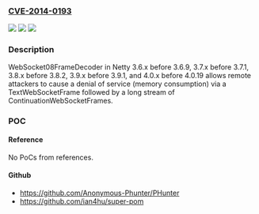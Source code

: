 ### [CVE-2014-0193](https://cve.mitre.org/cgi-bin/cvename.cgi?name=CVE-2014-0193)
![](https://img.shields.io/static/v1?label=Product&message=n%2Fa&color=blue)
![](https://img.shields.io/static/v1?label=Version&message=%3D%20n%2Fa%20&color=brighgreen)
![](https://img.shields.io/static/v1?label=Vulnerability&message=n%2Fa&color=brighgreen)

### Description

WebSocket08FrameDecoder in Netty 3.6.x before 3.6.9, 3.7.x before 3.7.1, 3.8.x before 3.8.2, 3.9.x before 3.9.1, and 4.0.x before 4.0.19 allows remote attackers to cause a denial of service (memory consumption) via a TextWebSocketFrame followed by a long stream of ContinuationWebSocketFrames.

### POC

#### Reference
No PoCs from references.

#### Github
- https://github.com/Anonymous-Phunter/PHunter
- https://github.com/ian4hu/super-pom

